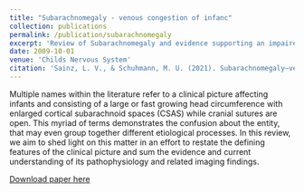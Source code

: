 ```yaml
---
title: "Subarachnomegaly - venous congestion of infanc"
collection: publications
permalink: /publication/subarachnomegaly
excerpt: 'Review of Subarachnomegaly and evidence supporting an impaired cerebrovenous system.'
date: 2009-10-01
venue: 'Childs Nervous System'
citation: 'Sainz, L. V., & Schuhmann, M. U. (2021). Subarachnomegaly—venous congestion of infancy. Child's Nervous System, 37, 3455-3463.'
---
```

Multiple names within the literature refer to a clinical picture affecting infants and consisting of a large or fast growing head circumference with enlarged cortical subarachnoid spaces (CSAS) while cranial sutures are open. This myriad of terms demonstrates the confusion about the entity, that may even group together different etiological processes. In this review, we aim to shed light on this matter in an effort to restate the defining features of the clinical picture and sum the evidence and current understanding of its pathophysiology and related imaging findings.

[Download paper here](https://link.springer.com/article/10.1007/s00381-021-05328-z)
